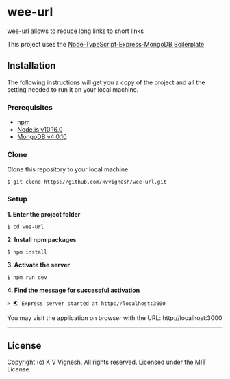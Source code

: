 # wee-url
wee-url allows to reduce long links to short links

This project uses the [Node-TypeScript-Express-MongoDB Boilerplate](https://github.com/kvvignesh/Node-TypeScript-Express-MongoDB)

## Installation
The following instructions will get you a copy of the project and all the setting needed to run it on your local machine.


### Prerequisites

- [npm](https://www.npmjs.com/get-npm)
- [Node.js v10.16.0](https://nodejs.org/en/download/)
- [MongoDB v4.0.10](https://www.mongodb.com/download-center/community)


### Clone

Clone this repository to your local machine

```
$ git clone https://github.com/kvvignesh/wee-url.git
```


### Setup

**1. Enter the project folder**

```
$ cd wee-url
```

**2. Install npm packages**

```
$ npm install
```

**3. Activate the server**

```
$ npm run dev
```

**4. Find the message for successful activation**

```
> 🌏 Express server started at http://localhost:3000
```
You may visit the application on browser with the URL: http://localhost:3000

___

## License
Copyright (c) K V Vignesh. All rights reserved.
Licensed under the [MIT](LICENSE) License.
